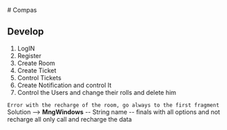 # Compas

## **Develop**

1. LogIN
2. Register
3. Create Room
4. Create Ticket
5. Control Tickets
6. Create Notification and control It
7. Control the Users and change their rolls and delete him

`Error with the recharge of the room, go always to the first fragment`
Solution -->
**MngWindows**
-- String name -- 
finals with all options and not recharge all only call and recharge the data  
